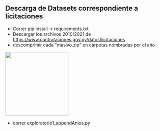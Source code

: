 
## Descarga de Datasets correspondiente a licitaciones
* Correr pip install -r requirements.txt
* Descargar los archivos 2010/2021 de https://www.contrataciones.gov.py/datos/licitaciones
* descomprimir cada "masivo.zip" en carpetas nombradas por el año
<img src="https://user-images.githubusercontent.com/4071796/117094722-e82e7800-ad3a-11eb-9706-a0788540db49.png" height="200">

* correr exploratorio1_appendAnios.py
